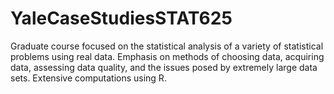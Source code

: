 # YaleCaseStudiesSTAT625
Graduate course focused on the statistical analysis of a variety of statistical problems using real data. Emphasis on methods of choosing data, acquiring data, assessing data quality, and the issues posed by extremely large data sets. Extensive computations using R.
